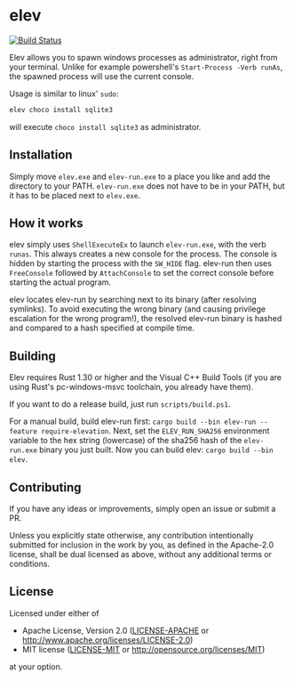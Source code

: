 # elev

[![Build Status](https://travis-ci.com/Laegluin/elev.svg?branch=master)](https://travis-ci.com/Laegluin/elev)

Elev allows you to spawn windows processes as administrator, right from your terminal. Unlike
for example powershell's `Start-Process -Verb runAs`, the spawned process will use the current
console.

Usage is similar to linux' `sudo`:

```powershell
elev choco install sqlite3
```

will execute `choco install sqlite3` as administrator.

## Installation

Simply move `elev.exe` and `elev-run.exe` to a place you like and add the directory to your PATH.
`elev-run.exe` does not have to be in your PATH, but it has to be placed next to `elev.exe`.

## How it works
elev simply uses `ShellExecuteEx` to launch `elev-run.exe`, with the verb `runas`. This always
creates a new console for the process. The console is hidden by starting the process with the `SW_HIDE` flag.
elev-run then uses `FreeConsole` followed by `AttachConsole` to set the correct console before starting
the actual program.

elev locates elev-run by searching next to its binary (after resolving symlinks). To avoid
executing the wrong binary (and causing privilege escalation for the wrong program!), the resolved
elev-run binary is hashed and compared to a hash specified at compile time.

## Building

Elev requires Rust 1.30 or higher and the Visual C++ Build Tools (if you are using Rust's
pc-windows-msvc toolchain, you already have them).

If you want to do a release build, just run `scripts/build.ps1`.

For a manual build, build elev-run first: `cargo build --bin elev-run --feature require-elevation`.
Next, set the `ELEV_RUN_SHA256` environment variable to the hex string (lowercase) of the sha256 hash of the
`elev-run.exe` binary you just built. Now you can build elev: `cargo build --bin elev`.

## Contributing

If you have any ideas or improvements, simply open an issue or submit a PR.

Unless you explicitly state otherwise, any contribution intentionally submitted
for inclusion in the work by you, as defined in the Apache-2.0 license, shall be
dual licensed as above, without any additional terms or conditions.

## License

Licensed under either of

- Apache License, Version 2.0
   ([LICENSE-APACHE](LICENSE-APACHE) or <http://www.apache.org/licenses/LICENSE-2.0>)
- MIT license
   ([LICENSE-MIT](LICENSE-MIT) or <http://opensource.org/licenses/MIT>)

at your option.
